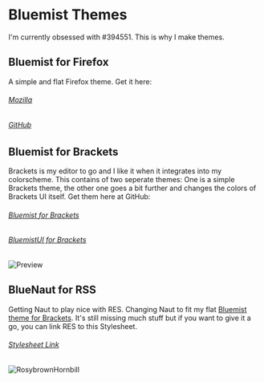 # Bluemist Themes

I'm currently obsessed with #394551. This is why I make themes.

## Bluemist for Firefox
A simple and flat Firefox theme. Get it here:
###### [Mozilla](https://addons.mozilla.org/de/firefox/addon/bluemist-for-firefox/)
###### [GitHub](https://github.com/Huygenz/Bluemist-for-Firefox)

## Bluemist for Brackets
Brackets is my editor to go and I like it when it integrates into my colorscheme.
This contains of two seperate themes: One is a simple Brackets theme, the other one goes a bit further and changes the colors of Brackets UI itself. Get them here at GitHub:
###### [Bluemist for Brackets](https://github.com/Huygenz/Bluemist-for-Brackets)
###### [BluemistUI for Brackets](https://github.com/Huygenz/Bluemist-UI-for-Brackets)
![Preview](https://user-images.githubusercontent.com/2411715/122951066-4829be00-d37d-11eb-8c15-2065a243f891.png)

## BlueNaut for RSS
Getting Naut to play nice with RES. Changing Naut to fit my flat [Bluemist theme for Brackets](https://github.com/huygenz/brackets-bluemist).
It's still missing much stuff but if you want to give it a go, you can link RES to this Stylesheet.

###### [Stylesheet Link](https://huygenz.github.io/huygenz/bluenaut/bluenaut.min.css)

![RosybrownHornbill](https://user-images.githubusercontent.com/2411715/124015109-9aee2000-d9e4-11eb-8116-456dd722e648.png)
